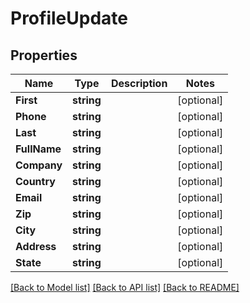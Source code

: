 # ProfileUpdate

## Properties

Name | Type | Description | Notes
------------ | ------------- | ------------- | -------------
**First** | **string** |  | [optional] 
**Phone** | **string** |  | [optional] 
**Last** | **string** |  | [optional] 
**FullName** | **string** |  | [optional] 
**Company** | **string** |  | [optional] 
**Country** | **string** |  | [optional] 
**Email** | **string** |  | [optional] 
**Zip** | **string** |  | [optional] 
**City** | **string** |  | [optional] 
**Address** | **string** |  | [optional] 
**State** | **string** |  | [optional] 

[[Back to Model list]](../README.md#documentation-for-models) [[Back to API list]](../README.md#documentation-for-api-endpoints) [[Back to README]](../README.md)


